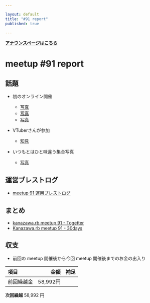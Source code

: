 ```yaml
---

layout: default
title: "#91 report"
published: true

---
```


<div style="text-align: left;"><a href="./"><strong>アナウンスページはこちら</strong></a></div>

# meetup #91 report

## 話題

* 初のオンライン開催
  + [写真](https://twitter.com/kiyohara/status/1241212484083568640)
  + [写真](https://twitter.com/TAKAyuki_atkwsk/status/1241214888090968066)
  + [写真](https://twitter.com/kiyohara/status/1241229873818918912)

* VTuberさんが参加
  + [知見](https://twitter.com/kiyohara/status/1241264273927487488)

* いつもとはひと味違う集合写真
  + [写真](https://twitter.com/kiyohara/status/1241275270973108224)


## 運営ブレストログ

* [meetup 91 運用ブレストログ](https://github.com/kanazawarb/meetup/wiki/meetup-91-%E9%81%8B%E7%94%A8%E3%83%96%E3%83%AC%E3%82%B9%E3%83%88%E3%83%AD%E3%82%B0)


## まとめ

* [kanazawa.rb meetup 91 - Togetter](https://togetter.com/li/1484358)
* [Kanazawa.rb meetup 91 - 30days](https://30d.jp/kzrb/81)


## 収支

* 前回の meetup 開催後から今回 meetup 開催後までのお金の出入り

|項目                           |金額         |補足                                               |
|:------------------------------|------------:|:--------------------------------------------------|
| 前回繰越金                    |    58,992円 |                                                   |

**次回繰越**  58,992 円


